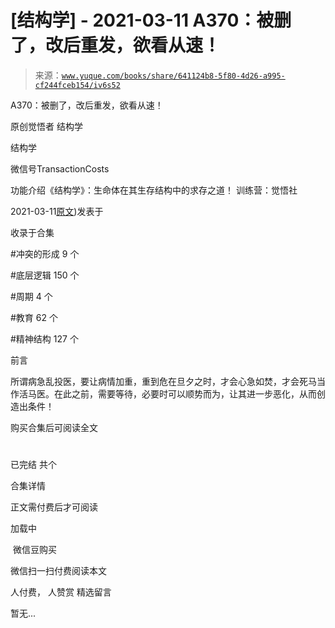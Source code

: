 # [结构学] - 2021-03-11 A370：被删了，改后重发，欲看从速！

> 来源：[`www.yuque.com/books/share/641124b8-5f80-4d26-a995-cf244fceb154/iv6s52`](https://www.yuque.com/books/share/641124b8-5f80-4d26-a995-cf244fceb154/iv6s52)



A370：被删了，改后重发，欲看从速！ 

原创觉悟者 结构学 

结构学 

微信号TransactionCosts 

功能介绍《结构学》：生命体在其生存结构中的求存之道！ 训练营：觉悟社 

2021-03-11[原文](https://mp.weixin.qq.com/s?__biz=MzIzMDYwOTM0Mg==&mid=2247485388&idx=1&sn=a456e8ffdc8a16bb30263818dc86c6a3&chksm=e8b19f1ddfc6160bfd0fea09b006477a095662aa74ac7036fca621b2ef49dc59f4ad4a407eeb#rd))发表于 

收录于合集 

#冲突的形成 9 个 

#底层逻辑 150 个 

#周期 4 个 

#教育 62 个 

#精神结构 127 个 

前言 

所谓病急乱投医，要让病情加重，重到危在旦夕之时，才会心急如焚，才会死马当作活马医。在此之前，需要等待，必要时可以顺势而为，让其进一步恶化，从而创造出条件！ 

购买合集后可阅读全文 

# 

已完结 共个 

合集详情 

正文需付费后才可阅读 

加载中 

 微信豆购买 

微信扫一扫付费阅读本文 

人付费， 人赞赏 <ne-h3 id="td08a" data-lake-id="td08a"><ne-heading-ext><ne-heading-anchor></ne-heading-anchor><ne-heading-fold></ne-heading-fold></ne-heading-ext><ne-heading-content>精选留言</ne-heading-content></ne-h3> 

暂无...